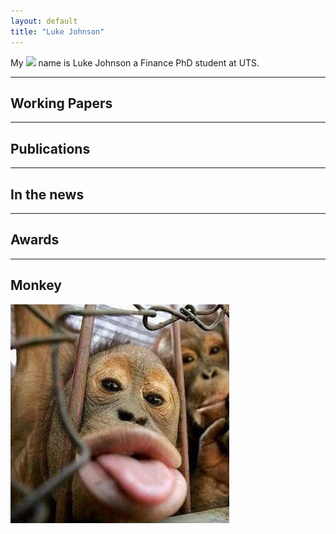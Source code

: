 ```yaml
---
layout: default
title: "Luke Johnson"
---
```


My <img class="profile-picture" src="https://cdn.jsdelivr.net/gh/Luke-J-Johnson/luke-j-johnson.github.io/assets/img/logo.jpeg"> name is Luke Johnson a Finance PhD student at UTS. 



---

## Working Papers


---

## Publications


---

## In the news



---

## Awards


---

## Monkey

<img style="width:350px;" src="/assets/img/funny-monkey1.jpg"/>
